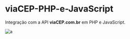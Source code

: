 # viaCEP-PHP-e-JavaScript

 Integração com a API **viaCEP.com.br** em PHP e JavaScript.
 
 ![a](https://user-images.githubusercontent.com/110671999/186993975-ceecc338-c3af-4658-a635-414d32afeb4a.png)
